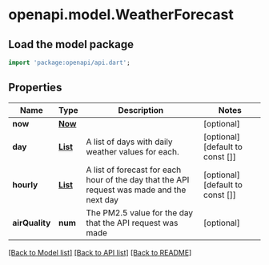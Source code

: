 # openapi.model.WeatherForecast

## Load the model package
```dart
import 'package:openapi/api.dart';
```

## Properties
Name | Type | Description | Notes
------------ | ------------- | ------------- | -------------
**now** | [**Now**](Now.md) |  | [optional] 
**day** | [**List<Day>**](Day.md) | A list of days with daily weather values for each. | [optional] [default to const []]
**hourly** | [**List<Hourly>**](Hourly.md) | A list of forecast for each hour of the day that the API request was made and the next day | [optional] [default to const []]
**airQuality** | **num** | The PM2.5 value for the day that the API request was made | [optional] 

[[Back to Model list]](../README.md#documentation-for-models) [[Back to API list]](../README.md#documentation-for-api-endpoints) [[Back to README]](../README.md)


